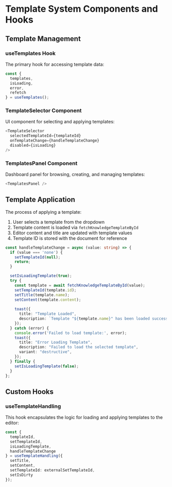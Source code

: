 
# Template System Components and Hooks

## Template Management

### useTemplates Hook

The primary hook for accessing template data:

```typescript
const { 
  templates,
  isLoading,
  error,
  refetch
} = useTemplates();
```

### TemplateSelector Component

UI component for selecting and applying templates:

```typescript
<TemplateSelector
  selectedTemplateId={templateId}
  onTemplateChange={handleTemplateChange}
  disabled={isLoading}
/>
```

### TemplatesPanel Component

Dashboard panel for browsing, creating, and managing templates:

```typescript
<TemplatesPanel />
```

## Template Application

The process of applying a template:

1. User selects a template from the dropdown
2. Template content is loaded via `fetchKnowledgeTemplateById`
3. Editor content and title are updated with template values
4. Template ID is stored with the document for reference

```typescript
const handleTemplateChange = async (value: string) => {
  if (value === 'none') {
    setTemplateId(null);
    return;
  }

  setIsLoadingTemplate(true);
  try {
    const template = await fetchKnowledgeTemplateById(value);
    setTemplateId(template.id);
    setTitle(template.name);
    setContent(template.content);
    
    toast({
      title: "Template Loaded",
      description: `Template "${template.name}" has been loaded successfully`,
    });
  } catch (error) {
    console.error('Failed to load template:', error);
    toast({
      title: "Error Loading Template",
      description: "Failed to load the selected template",
      variant: "destructive",
    });
  } finally {
    setIsLoadingTemplate(false);
  }
};
```

## Custom Hooks

### useTemplateHandling

This hook encapsulates the logic for loading and applying templates to the editor:

```typescript
const {
  templateId,
  setTemplateId,
  isLoadingTemplate,
  handleTemplateChange
} = useTemplateHandling({
  setTitle,
  setContent,
  setTemplateId: externalSetTemplateId,
  setIsDirty
});
```

